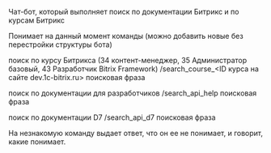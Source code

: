 Чат-бот, который выполняет поиск по документации Битрикс и по курсам Битрикс

Понимает на данный момент команды (можно добавить новые без перестройки структуры бота)

поиск по курсу Битрикса (34 контент-менеджер, 35 Администратор базовый, 43 Разработчик Bitrix Framework)
/search_course_<ID курса на сайте dev.1c-bitrix.ru> поисковая фраза  

поиск по документации для разработчиков
/search_api_help поисковая фраза 

поиск по документации D7
/search_api_d7 поисковая фраза 

На незнакомую команду выдает ответ, что он ее не понимает, и говорит, какие понимает.
